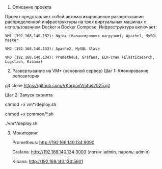 1. Описание проекта

Проект представляет собой автоматизированное развертывание распределенной инфраструктуры на трех виртуальных машинах с использованием Docker и Docker Compose. Инфраструктура включает:

    VM1 (192.168.140.132): Nginx (балансировщик нагрузки), Apache1, MySQL Master

    VM2 (192.168.140.133): Apache2, MySQL Slave

    VM3 (192.168.140.134): Prometheus, Grafana, ELK-стек (Elasticsearch, Logstash, Kibana)

2. Развертывание на VM* (основной сервер)
Шаг 1: Клонирование репозитория

git clone https://github.com/VKarpovV/otus2025.git

Шаг 2: Запуск скрипта

chmod +x vm*/deploy.sh

chmod +x common/*.sh

./vm*/deploy.sh 

3. Мониторинг

    Prometheus: http://192.168.140.134:9090

    Grafana: http://192.168.140.134:3000 (логин: admin, пароль: admin)

    Kibana: http://192.168.140.134:5601
